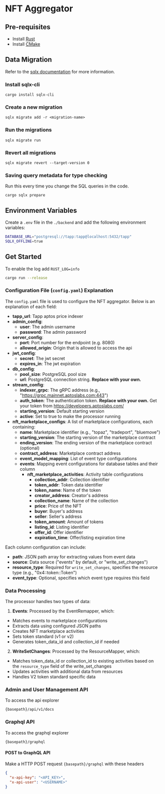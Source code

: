 # NFT Aggregator

## Pre-requisites

- Install [Rust](https://www.rust-lang.org/tools/install)
- Install [CMake](https://cmake.org/download/)

## Data Migration

Refer to the [sqlx documentation](https://github.com/launchbadge/sqlx/blob/main/sqlx-cli/README.md) for more
information.

### Install sqlx-cli

```shell
cargo install sqlx-cli
```

### Create a new migration

```shell
sqlx migrate add -r <migration-name>
```

### Run the migrations

```shell
sqlx migrate run
```

### Revert all migrations

```shell
sqlx migrate revert --target-version 0
```

### Saving query metadata for type checking

Run this every time you change the SQL queries in the code.

```shell
cargo sqlx prepare
```

## Environment Variables

Create a `.env` file in the `./backend` and add the following environment variables:

```sh
DATABASE_URL="postgresql://tapp:tapp@localhost:5432/tapp"
SQLX_OFFLINE=true
```

## Get Started

To enable the log add  `RUST_LOG=info`

```bash
cargo run --release
```

### Configuration File (`config.yaml`) Explanation

The `config.yaml` file is used to configure the NFT aggregator. Below is an explanation of each field:

- **tapp_url**: Tapp aptos price indexer
- **admin_config**:
  - **user**: The admin username
  - **password**: The admin password
- **server_config**: 
  - **port**: Port number for the endpoint (e.g. 8080)
  - **allowed_origin**: Origin that is allowed to access the api
- **jwt_config**:
  - **secret**: The jwt secret
  - **expires_in**: The jwt expiration
- **db_config**:
    - **pool_size**: PostgreSQL pool size
    - **url**: PostgreSQL connection string. **Replace with your own.**
- **stream_config**:
  - **indexer_grpc**: The gRPC address (e.g., "https://grpc.mainnet.aptoslabs.com:443")
  - **auth_token**: The authentication token. **Replace with your own.**
    Get your token from https://developers.aptoslabs.com/
  - **starting_version**: Default starting version
  - **active**: Set to true to make the processor running
- **nft_marketplace_configs**: A list of marketplace configurations, each containing:
  - **name**: Marketplace identifier (e.g., "topaz", "tradeport", "bluemove")
  - **starting_version**: The starting version of the marketplace contract
  - **ending_version**: The ending version of the marketplace contract (optional)
  - **contract_address**: Marketplace contract address
  - **event_model_mapping**: List of event type configurations
  - **events**: Mapping event configurations for database tables and their column
    - **nft_marketplace_activities**: Activity table configurations
      - **collection_addr**: Collection identifier
      - **token_addr**: Token data identifier
      - **token_name**: Name of the token
      - **creator_address**: Creator's address
      - **collection_name**: Name of the collection
      - **price**: Price of the NFT
      - **buyer**: Buyer's address
      - **seller**: Seller's address
      - **token_amount**: Amount of tokens
      - **listing_id**: Listing identifier
      - **offer_id**: Offer identifier
      - **expiration_time**: Offer/listing expiration time

Each column configuration can include:
- **path**: JSON path array for extracting values from event data
- **source**: Data source ("events" by default, or "write_set_changes")
- **resource_type**: Required for `write_set_changes`, specifies the resource type (e.g., "0x4::token::Token")
- **event_type**: Optional, specifies which event type requires this field

### Data Processing

The processor handles two types of data:

1. **Events**: Processed by the EventRemapper, which:
  - Matches events to marketplace configurations
  - Extracts data using configured JSON paths
  - Creates NFT marketplace activities
  - Sets token standard (v1 or v2)
  - Generates token_data_id and collection_id if needed

2. **WriteSetChanges**: Processed by the ResourceMapper, which:
  - Matches token_data_id or collection_id to existing activities based on the `resource_type` field of the write_set_changes
  - Updates activities with additional data from resources
  - Handles V2 token standard specific data

### Admin and User Management API

To access the api explorer

``{basepath}/api/v1/docs``

### Graphql API

To access the graphql explorer

``{basepath}/graphql``

#### POST to GraphQL API

Make a HTTP POST request ``{basepath}/graphql`` with these headers

```json
{
  "x-api-key": "<API_KEY>",
  "x-api-user": "<USERNAME>"
}
```

